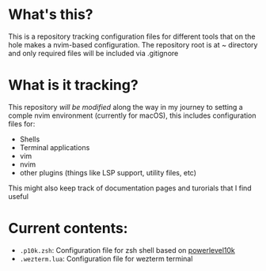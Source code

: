 # What's this?
This is a repository tracking configuration files for different tools that on the hole makes a nvim-based configuration.
The repository root is at ~ directory and only required files will be included via .gitignore 

# What is it tracking?
This repository *will be modified* along the way in my journey to setting a comple nvim environment (currently for macOS), this includes configuration files for:
- Shells
- Terminal applications
- vim
- nvim
- other plugins (things like LSP support, utility files, etc)

This might also keep track of documentation pages and turorials that I find useful

# Current contents:
- `.p10k.zsh`: Configuration file for zsh shell based on [powerlevel10k](https://github.com/romkatv/powerlevel10k)
- `.wezterm.lua`: Configuration file for wezterm terminal 
